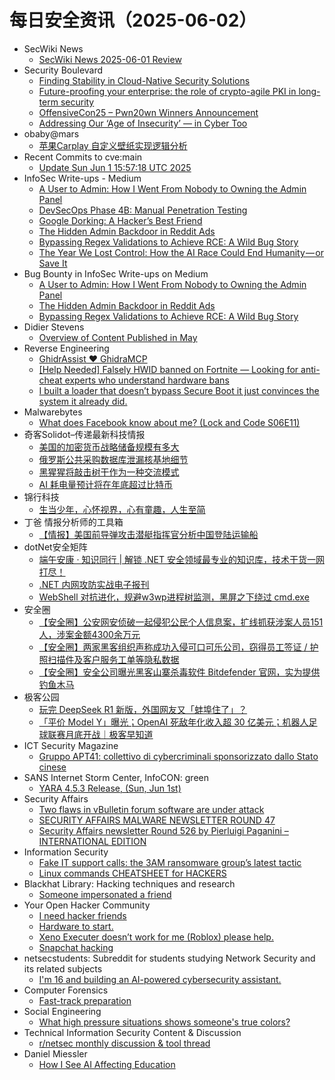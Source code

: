 # 每日安全资讯（2025-06-02）

- SecWiki News
  - [SecWiki News 2025-06-01 Review](http://www.sec-wiki.com/?2025-06-01)
- Security Boulevard
  - [Finding Stability in Cloud-Native Security Solutions](https://securityboulevard.com/2025/06/finding-stability-in-cloud-native-security-solutions/?utm_source=rss&utm_medium=rss&utm_campaign=finding-stability-in-cloud-native-security-solutions)
  - [Future-proofing your enterprise: the role of crypto-agile PKI in long-term security](https://securityboulevard.com/2025/06/future-proofing-your-enterprise-the-role-of-crypto-agile-pki-in-long-term-security/?utm_source=rss&utm_medium=rss&utm_campaign=future-proofing-your-enterprise-the-role-of-crypto-agile-pki-in-long-term-security)
  - [OffensiveCon25 – Pwn20wn Winners Announcement](https://securityboulevard.com/2025/06/offensivecon25-pwn20wn-winners-announcement-2/?utm_source=rss&utm_medium=rss&utm_campaign=offensivecon25-pwn20wn-winners-announcement-2)
  - [Addressing Our ‘Age of Insecurity’ — in Cyber Too](https://securityboulevard.com/2025/06/addressing-our-age-of-insecurity-in-cyber-too/?utm_source=rss&utm_medium=rss&utm_campaign=addressing-our-age-of-insecurity-in-cyber-too)
- obaby@mars
  - [苹果Carplay 自定义壁纸实现逻辑分析](https://h4ck.org.cn/2025/06/20875)
- Recent Commits to cve:main
  - [Update Sun Jun  1 15:57:18 UTC 2025](https://github.com/trickest/cve/commit/5684468e53670eaa7910d1c147715f16a04abc0a)
- InfoSec Write-ups - Medium
  - [A User to Admin: How I Went From Nobody to Owning the Admin Panel](https://infosecwriteups.com/a-user-to-admin-how-i-went-from-nobody-to-owning-the-admin-panel-7dcc22344720?source=rss----7b722bfd1b8d---4)
  - [DevSecOps Phase 4B: Manual Penetration Testing](https://infosecwriteups.com/devsecops-phase-4b-manual-penetration-testing-9c9e0493531d?source=rss----7b722bfd1b8d---4)
  - [Google Dorking: A Hacker’s Best Friend](https://infosecwriteups.com/google-dorking-a-hackers-best-friend-716dfb3e9739?source=rss----7b722bfd1b8d---4)
  - [The Hidden Admin Backdoor in Reddit Ads](https://infosecwriteups.com/the-hidden-admin-backdoor-in-reddit-ads-32eeb8e1e216?source=rss----7b722bfd1b8d---4)
  - [Bypassing Regex Validations to Achieve RCE: A Wild Bug Story](https://infosecwriteups.com/bypassing-regex-validations-to-achieve-rce-a-wild-bug-story-6476faccbc23?source=rss----7b722bfd1b8d---4)
  - [The Year We Lost Control: How the AI Race Could End Humanity — or Save It](https://infosecwriteups.com/the-year-we-lost-control-how-the-ai-race-could-end-humanity-or-save-it-3e00544e663c?source=rss----7b722bfd1b8d---4)
- Bug Bounty in InfoSec Write-ups on Medium
  - [A User to Admin: How I Went From Nobody to Owning the Admin Panel](https://infosecwriteups.com/a-user-to-admin-how-i-went-from-nobody-to-owning-the-admin-panel-7dcc22344720?source=rss----7b722bfd1b8d--bug_bounty)
  - [The Hidden Admin Backdoor in Reddit Ads](https://infosecwriteups.com/the-hidden-admin-backdoor-in-reddit-ads-32eeb8e1e216?source=rss----7b722bfd1b8d--bug_bounty)
  - [Bypassing Regex Validations to Achieve RCE: A Wild Bug Story](https://infosecwriteups.com/bypassing-regex-validations-to-achieve-rce-a-wild-bug-story-6476faccbc23?source=rss----7b722bfd1b8d--bug_bounty)
- Didier Stevens
  - [Overview of Content Published in May](https://blog.didierstevens.com/2025/06/01/overview-of-content-published-in-may-10/)
- Reverse Engineering
  - [GhidrAssist ❤️ GhidraMCP](https://www.reddit.com/r/ReverseEngineering/comments/1l0zqk7/ghidrassist_ghidramcp/)
  - [[Help Needed] Falsely HWID banned on Fortnite — Looking for anti-cheat experts who understand hardware bans](https://www.reddit.com/r/ReverseEngineering/comments/1l10j8f/help_needed_falsely_hwid_banned_on_fortnite/)
  - [I built a loader that doesn’t bypass Secure Boot it just convinces the system it already did.](https://www.reddit.com/r/ReverseEngineering/comments/1l0dnud/i_built_a_loader_that_doesnt_bypass_secure_boot/)
- Malwarebytes
  - [What does Facebook know about me? (Lock and Code S06E11)](https://www.malwarebytes.com/blog/podcast/2025/06/what-does-facebook-know-about-me-lock-and-code-s06e11)
- 奇客Solidot–传递最新科技情报
  - [美国的加密货币战略储备规模有多大](https://www.solidot.org/story?sid=81446)
  - [俄罗斯公共采购数据库泄漏核基地细节](https://www.solidot.org/story?sid=81445)
  - [黑猩猩将敲击树干作为一种交流模式](https://www.solidot.org/story?sid=81444)
  - [AI 耗电量预计将在年底超过比特币](https://www.solidot.org/story?sid=81442)
- 锦行科技
  - [生当少年，心怀视界，心有童趣，人生至简](https://mp.weixin.qq.com/s?__biz=MzIxNTQxMjQyNg==&mid=2247494121&idx=1&sn=438a50d0b36f17354bd2cd79316d88b0)
- 丁爸 情报分析师的工具箱
  - [【情报】美国前导弹攻击潜艇指挥官分析中国登陆运输船](https://mp.weixin.qq.com/s?__biz=MzI2MTE0NTE3Mw==&mid=2651150182&idx=1&sn=20d9cf3063800256a431470ef82e4893)
- dotNet安全矩阵
  - [端午安康 · 知识同行 | 解锁 .NET 安全领域最专业的知识库，技术干货一网打尽！](https://mp.weixin.qq.com/s?__biz=MzUyOTc3NTQ5MA==&mid=2247499779&idx=1&sn=888a85dc5092058bea474c25e0d3d7a6)
  - [.NET 内网攻防实战电子报刊](https://mp.weixin.qq.com/s?__biz=MzUyOTc3NTQ5MA==&mid=2247499779&idx=2&sn=5aea3f2ee793dfffe5283849eb3238e1)
  - [WebShell 对抗进化，规避w3wp进程树监测，黑屏之下绕过 cmd.exe](https://mp.weixin.qq.com/s?__biz=MzUyOTc3NTQ5MA==&mid=2247499779&idx=3&sn=a5a379f064935bcba63f92e1b1872b33)
- 安全圈
  - [【安全圈】公安网安侦破一起侵犯公民个人信息案，扩线抓获涉案人员151人，涉案金额4300余万元](https://mp.weixin.qq.com/s?__biz=MzIzMzE4NDU1OQ==&mid=2652069954&idx=1&sn=2481e1397c8a8ef5039d17a325ed5228)
  - [【安全圈】两家黑客组织声称成功入侵可口可乐公司，窃得员工签证 / 护照扫描件及客户服务工单等隐私数据](https://mp.weixin.qq.com/s?__biz=MzIzMzE4NDU1OQ==&mid=2652069954&idx=2&sn=ff395d0b222a78a09229427925eb191e)
  - [【安全圈】安全公司曝光黑客山寨杀毒软件 Bitdefender 官网，实为提供钓鱼木马](https://mp.weixin.qq.com/s?__biz=MzIzMzE4NDU1OQ==&mid=2652069954&idx=3&sn=2fff6fa4cbbd5ae860914eae8c0ded1f)
- 极客公园
  - [玩完 DeepSeek R1 新版，外国网友又「蚌埠住了」？](https://mp.weixin.qq.com/s?__biz=MTMwNDMwODQ0MQ==&mid=2653080538&idx=1&sn=a4a616403b2f95ca3d454da38e476f23)
  - [「平价 Model Y」曝光；OpenAI 死敌年化收入超 30 亿美元；机器人足球联赛月底开战｜极客早知道](https://mp.weixin.qq.com/s?__biz=MTMwNDMwODQ0MQ==&mid=2653080496&idx=1&sn=c9445b95e83d0ce8360821d324caa49a)
- ICT Security Magazine
  - [Gruppo APT41: collettivo di cybercriminali sponsorizzato dallo Stato cinese](https://www.ictsecuritymagazine.com/articoli/gruppo-apt41-hacking/)
- SANS Internet Storm Center, InfoCON: green
  - [YARA 4.5.3 Release, (Sun, Jun 1st)](https://isc.sans.edu/diary/rss/31976)
- Security Affairs
  - [Two flaws in vBulletin forum software are under attack](https://securityaffairs.com/178481/security/two-flaws-in-vbulletin-forum-software-are-under-attack.html)
  - [SECURITY AFFAIRS MALWARE NEWSLETTER ROUND 47](https://securityaffairs.com/178474/malware/security-affairs-malware-newsletter-round-47.html)
  - [Security Affairs newsletter Round 526 by Pierluigi Paganini – INTERNATIONAL EDITION](https://securityaffairs.com/178468/breaking-news/security-affairs-newsletter-round-526-by-pierluigi-paganini-international-edition.html)
- Information Security
  - [Fake IT support calls: the 3AM ransomware group’s latest tactic](https://www.reddit.com/r/Information_Security/comments/1l0zuuk/fake_it_support_calls_the_3am_ransomware_groups/)
  - [Linux commands CHEATSHEET for HACKERS](https://www.reddit.com/r/Information_Security/comments/1l0xln0/linux_commands_cheatsheet_for_hackers/)
- Blackhat Library: Hacking techniques and research
  - [Someone impersonated a friend](https://www.reddit.com/r/blackhat/comments/1l0u100/someone_impersonated_a_friend/)
- Your Open Hacker Community
  - [I need hacker friends](https://www.reddit.com/r/HowToHack/comments/1l10wst/i_need_hacker_friends/)
  - [Hardware to start.](https://www.reddit.com/r/HowToHack/comments/1l0v3ym/hardware_to_start/)
  - [Xeno Executer doesn’t work for me (Roblox) please help.](https://www.reddit.com/r/HowToHack/comments/1l0y66v/xeno_executer_doesnt_work_for_me_roblox_please/)
  - [Snapchat hacking](https://www.reddit.com/r/HowToHack/comments/1l0z2ee/snapchat_hacking/)
- netsecstudents: Subreddit for students studying Network Security and its related subjects
  - [I'm 16 and building an AI-powered cybersecurity assistant.](https://www.reddit.com/r/netsecstudents/comments/1l0pcga/im_16_and_building_an_aipowered_cybersecurity/)
- Computer Forensics
  - [Fast-track preparation](https://www.reddit.com/r/computerforensics/comments/1l0pqrg/fasttrack_preparation/)
- Social Engineering
  - [What high pressure situations shows someone's true colors?](https://www.reddit.com/r/SocialEngineering/comments/1l0vlgf/what_high_pressure_situations_shows_someones_true/)
- Technical Information Security Content & Discussion
  - [r/netsec monthly discussion & tool thread](https://www.reddit.com/r/netsec/comments/1l0ozt4/rnetsec_monthly_discussion_tool_thread/)
- Daniel Miessler
  - [How I See AI Affecting Education](https://danielmiessler.com/blog/ai-effect-education)
